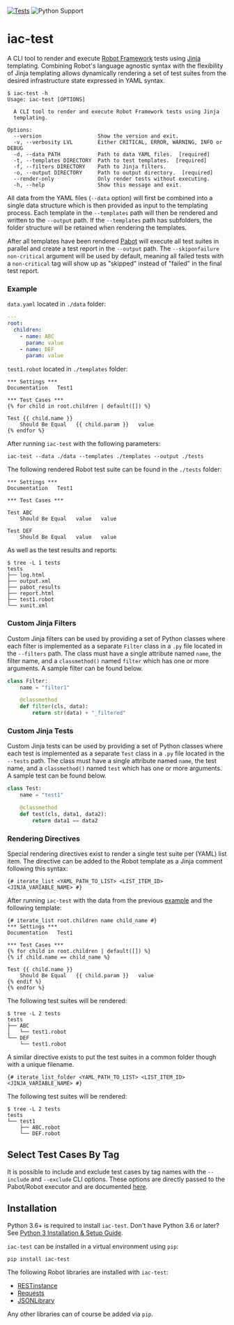 [![Tests](https://github.com/netascode/iac-test/actions/workflows/test.yml/badge.svg)](https://github.com/netascode/iac-test/actions/workflows/test.yml)
![Python Support](https://img.shields.io/badge/python-3.7%20%7C%203.8%20%7C%203.9%20%7C%203.10-informational "Python Support: 3.7, 3.8, 3.9, 3.10")

# iac-test

A CLI tool to render and execute [Robot Framework](https://robotframework.org/) tests using [Jinja](https://jinja.palletsprojects.com/) templating. Combining Robot's language agnostic syntax with the flexibility of Jinja templating allows dynamically rendering a set of test suites from the desired infrastructure state expressed in YAML syntax.

```shell
$ iac-test -h
Usage: iac-test [OPTIONS]

  A CLI tool to render and execute Robot Framework tests using Jinja
  templating.

Options:
  --version                  Show the version and exit.
  -v, --verbosity LVL        Either CRITICAL, ERROR, WARNING, INFO or DEBUG
  -d, --data PATH            Path to data YAML files.  [required]
  -t, --templates DIRECTORY  Path to test templates.  [required]
  -f, --filters DIRECTORY    Path to Jinja filters.
  -o, --output DIRECTORY     Path to output directory.  [required]
  --render-only              Only render tests without executing.
  -h, --help                 Show this message and exit.
```

All data from the YAML files (`--data` option) will first be combined into a single data structure which is then provided as input to the templating process. Each template in the `--templates` path will then be rendered and written to the `--output` path. If the `--templates` path has subfolders, the folder structure will be retained when rendering the templates.

After all templates have been rendered [Pabot](https://pabot.org/) will execute all test suites in parallel and create a test report in the `--output` path. The `--skiponfailure non-critical` argument will be used by default, meaning all failed tests with a `non-critical` tag will show up as "skipped" instead of "failed" in the final test report.

### Example

`data.yaml` located in `./data` folder:

```yaml
---
root:
  children:
    - name: ABC
      param: value
    - name: DEF
      param: value
```

`test1.robot` located in `./templates` folder:

```
*** Settings ***
Documentation   Test1

*** Test Cases ***
{% for child in root.children | default([]) %}

Test {{ child.name }}
    Should Be Equal   {{ child.param }}   value
{% endfor %}
```

After running `iac-test` with the following parameters:

```shell
iac-test --data ./data --templates ./templates --output ./tests
```

The following rendered Robot test suite can be found in the `./tests` folder:

```
*** Settings ***
Documentation   Test1

*** Test Cases ***

Test ABC
    Should Be Equal   value   value

Test DEF
    Should Be Equal   value   value
```

As well as the test results and reports:

```shell
$ tree -L 1 tests
tests
├── log.html
├── output.xml
├── pabot_results
├── report.html
├── test1.robot
└── xunit.xml
```

### Custom Jinja Filters

Custom Jinja filters can be used by providing a set of Python classes where each filter is implemented as a separate `Filter` class in a `.py` file located in the `--filters` path. The class must have a single attribute named `name`, the filter name, and a `classmethod()` named `filter` which has one or more arguments. A sample filter can be found below.

```python
class Filter:
    name = "filter1"

    @classmethod
    def filter(cls, data):
        return str(data) + "_filtered"
```

### Custom Jinja Tests

Custom Jinja tests can be used by providing a set of Python classes where each test is implemented as a separate `Test` class in a `.py` file located in the `--tests` path. The class must have a single attribute named `name`, the test name, and a `classmethod()` named `test` which has one or more arguments. A sample test can be found below.

```python
class Test:
    name = "test1"

    @classmethod
    def test(cls, data1, data2):
        return data1 == data2
```

### Rendering Directives

Special rendering directives exist to render a single test suite per (YAML) list item. The directive can be added to the Robot template as a Jinja comment following this syntax:

```
{# iterate_list <YAML_PATH_TO_LIST> <LIST_ITEM_ID> <JINJA_VARIABLE_NAME> #}
```

After running `iac-test` with the data from the previous [example](#example) and the following template:

```
{# iterate_list root.children name child_name #}
*** Settings ***
Documentation   Test1

*** Test Cases ***
{% for child in root.children | default([]) %}
{% if child.name == child_name %}

Test {{ child.name }}
    Should Be Equal   {{ child.param }}   value
{% endif %}
{% endfor %}
```

The following test suites will be rendered:

```shell
$ tree -L 2 tests
tests
├── ABC
│   └── test1.robot
└── DEF
    └── test1.robot
```

A similar directive exists to put the test suites in a common folder though with a unique filename.

```
{# iterate_list_folder <YAML_PATH_TO_LIST> <LIST_ITEM_ID> <JINJA_VARIABLE_NAME> #}
```

The following test suites will be rendered:

```shell
$ tree -L 2 tests
tests
└── test1
    ├── ABC.robot
    └── DEF.robot
```

## Select Test Cases By Tag

It is possible to include and exclude test cases by tag names with the `--include` and `--exclude` CLI options. These options are directly passed to the Pabot/Robot executor and are documented [here](https://robotframework.org/robotframework/latest/RobotFrameworkUserGuide.html#by-tag-names).

## Installation

Python 3.6+ is required to install `iac-test`. Don't have Python 3.6 or later? See [Python 3 Installation & Setup Guide](https://realpython.com/installing-python/).

`iac-test` can be installed in a virtual environment using `pip`:

```shell
pip install iac-test
```

The following Robot libraries are installed with `iac-test`:

- [RESTinstance](https://github.com/asyrjasalo/RESTinstance)
- [Requests](https://github.com/MarketSquare/robotframework-requests)
- [JSONLibrary](https://github.com/robotframework-thailand/robotframework-jsonlibrary)

Any other libraries can of course be added via `pip`.
